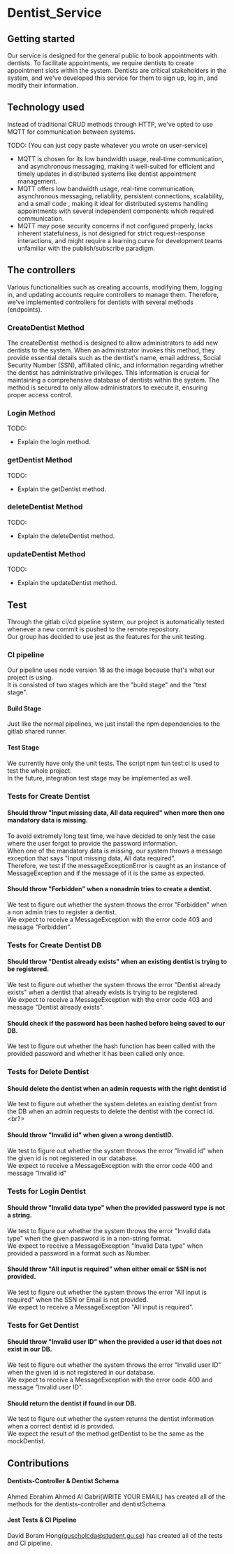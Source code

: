 # Dentist_Service

## Getting started

Our service is designed for the general public to book appointments with dentists. To facilitate appointments, we require dentists to create appointment slots within the system. Dentists are critical stakeholders in the system, and we've developed this service for them to sign up, log in, and modify their information.

## Technology used

Instead of traditional CRUD methods through HTTP, we've opted to use MQTT for communication between systems. <br>

TODO:
(You can just copy paste whatever you wrote on user-service)

- MQTT is chosen for its low bandwidth usage, real-time communication, and asynchronous messaging, making it well-suited for efficient and timely updates in distributed systems like dentist appointment management.
- MQTT offers low bandwidth usage, real-time communication, asynchronous messaging, reliability, persistent connections, scalability, and a small code , making it ideal for distributed systems handling appointments with several independent components which required communication.
- MQTT may pose security concerns if not configured properly, lacks inherent statefulness, is not designed for strict request-response interactions, and might require a learning curve for development teams unfamiliar with the publish/subscribe paradigm.

## The controllers

Various functionalities such as creating accounts, modifying them, logging in, and updating accounts require controllers to manage them. Therefore, we've implemented controllers for dentists with several methods (endpoints).<br>

### CreateDentist Method

The createDentist method is designed to allow administrators to add new dentists to the system. When an administrator invokes this method, they provide essential details such as the dentist's name, email address, Social Security Number (SSN), affiliated clinic, and information regarding whether the dentist has administrative privileges. This information is crucial for maintaining a comprehensive database of dentists within the system. The method is secured to only allow administrators to execute it, ensuring proper access control.<br>

### Login Method

TODO:

- Explain the login method.

### getDentist Method

TODO:

- Explain the getDentist method.

### deleteDentist Method

TODO:

- Explain the deleteDentist method.

### updateDentist Method

TODO:

- Explain the updateDentist method.


## Test

Through the gitlab ci/cd pipeline system, our project is automatically tested whenever a new commit is pushed to the remote repository. <br>
Our group has decided to use jest as the features for the unit testing. <br>

### CI pipeline

Our pipeline uses node version 18 as the image because that's what our project is using. <br>
It is consisted of two stages which are the "build stage" and the "test stage". <br>

#### Build Stage

Just like the normal pipelines, we just install the npm dependencies to the gitlab shared runner.

#### Test Stage

We currently have only the unit tests. The script npm tun test:ci is used to test the whole project. <br>
In the future, integration test stage may be implemented as well.

### Tests for Create Dentist

#### Should throw "Input missing data, All data required" when more then one mandatory data is missing.

To avoid extremely long test time, we have decided to only test the case where the user forgot to provide the password information. <br>
When one of the mandatory data is missing, our system throws a message exception that says "Input missing data, All data required". <br>
Therefore, we test if the messageExceptionError is caught as an instance of MessageException and if the message of it is the same as expected. <br>

#### Should throw "Forbidden" when a nonadmin tries to create a dentist.

We test to figure out whether the system throws the error "Forbidden" when a non admin tries to register a dentist. <br>
We expect to receive a MessageException with the error code 403 and message "Forbidden". <br>

### Tests for Create Dentist DB

#### Should throw "Dentist already exists" when an existing dentist is trying to be registered.

We test to figure out whether the system throws the error "Dentist already exists" when a dentist that already exists is trying to be registered. <br>
We expect to receive a MessageException with the error code 403 and message "Dentist already exists". <br>

#### Should check if the password has been hashed before being saved to our DB.

We test to figure out whether the hash function has been called with the provided password and whether it has been called only once. <br>

### Tests for Delete Dentist

#### Should delete the dentist when an admin requests with the right dentist id

We test to figure out whether the system deletes an existing dentist from the DB when an admin requests to delete the dentist with the correct id. <br?>

#### Should throw "Invalid id" when given a wrong dentistID.

We test to figure out whether the system throws the error "Invalid id" when the given id is not registered in our database. <br>
We expect to receive a MessageException with the error code 400 and message "Invalid id" <br>

### Tests for Login Dentist

#### Should throw "Invalid data type" when the provided password type is not a string.

We test to figure our whether the system throws the error "Invalid data type" when the given password is in a non-string format. <br>
We expect to receive a MessageException "Invalid Data type" when provided a password in a format such as Number. <br>

#### Should throw "All input is required" when either email or SSN is not provided.

We test to figure out whether the system throws the error "All input is required" when the SSN or Email is not provided. <br>
We expect to receive a MessageException "All input is required". <br>

### Tests for Get Dentist

#### Should throw "Invalid user ID" when the provided a user id that does not exist in our DB.

We test to figure out whether the system throws the error "Invalid user ID" when the given id is not registered in our database. <br>
We expect to receive a MessageException with the error code 400 and message "Invalid user ID". <br>

#### Should return the dentist if found in our DB.

We test to figure out whether the system returns the dentist information when a correct dentist id is provided. <br>
We expect the result of the method getDentist to be the same as the mockDentist. <br>

## Contributions

#### Dentists-Controller & Dentist Schema

Ahmed Ebrahim Ahmed Al Gabri(WRITE YOUR EMAIL) has created all of the methods for the dentists-controller and dentistSchema.

#### Jest Tests & CI Pipeline

David Boram Hong(guscholcda@student.gu.se) has created all of the tests and CI pipeline.
